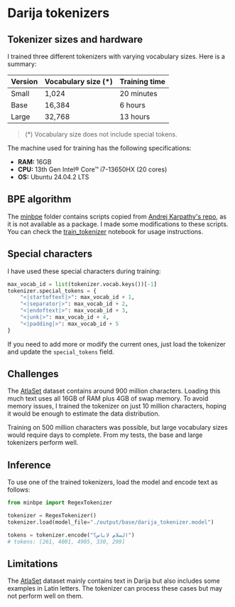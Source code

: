 # Darija tokenizers

## Tokenizer sizes and hardware

I trained three different tokenizers with varying vocabulary sizes. Here is a summary:

| Version | Vocabulary size (*) | Training time |
|---------|----------------|--------------|
| Small   | 1,024          | 20 minutes   |
| Base    | 16,384         | 6 hours      |
| Large   | 32,768         | 13 hours |

> (*) Vocabulary size does not include special tokens.

The machine used for training has the following specifications:

- **RAM:** 16GB  
- **CPU:** 13th Gen Intel® Core™ i7-13650HX (20 cores)  
- **OS:** Ubuntu 24.04.2 LTS  

## BPE algorithm

The [minbpe](./minbpe/) folder contains scripts copied from [Andrej Karpathy's repo](https://github.com/karpathy/minbpe), as it is not available as a package. I made some modifications to these scripts. You can check the [train_tokenizer](./train_tokenizer.ipynb) notebook for usage instructions.

## Special characters

I have used these special characters during training:

```python
max_vocab_id = list(tokenizer.vocab.keys())[-1]
tokenizer.special_tokens = {
    "<|startoftext|>": max_vocab_id + 1,
    "<|separator|>": max_vocab_id + 2,
    "<|endoftext|>": max_vocab_id + 3,
    "<|unk|>": max_vocab_id + 4,
    "<|padding|>": max_vocab_id + 5
}
```

If you need to add more or modify the current ones, just load the tokenizer and update the `special_tokens` field.

## Challenges

The [AtlaSet](https://huggingface.co/datasets/atlasia/Atlaset) dataset contains around 900 million characters. Loading this much text uses all 16GB of RAM plus 4GB of swap memory. To avoid memory issues, I trained the tokenizer on just 10 million characters, hoping it would be enough to estimate the data distribution.

Training on 500 million characters was possible, but large vocabulary sizes would require days to complete. From my tests, the base and large tokenizers perform well.

## Inference

To use one of the trained tokenizers, load the model and encode text as follows:  

```python
from minbpe import RegexTokenizer

tokenizer = RegexTokenizer()
tokenizer.load(model_file="./output/base/darija_tokenizer.model")

tokens = tokenizer.encode("السلام لاباس؟")
# tokens: [261, 4001, 4905, 330, 299]
```

## Limitations

The [AtlaSet](https://huggingface.co/datasets/atlasia/Atlaset) dataset mainly contains text in Darija but also includes some examples in Latin letters. The tokenizer can process these cases but may not perform well on them.

